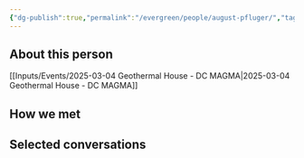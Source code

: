 ```yaml
---
{"dg-publish":true,"permalink":"/evergreen/people/august-pfluger/","tags":["people"]}
---
```


## About this person
[[Inputs/Events/2025-03-04 Geothermal House - DC MAGMA\|2025-03-04 Geothermal House - DC MAGMA]]

## How we met


## Selected conversations
